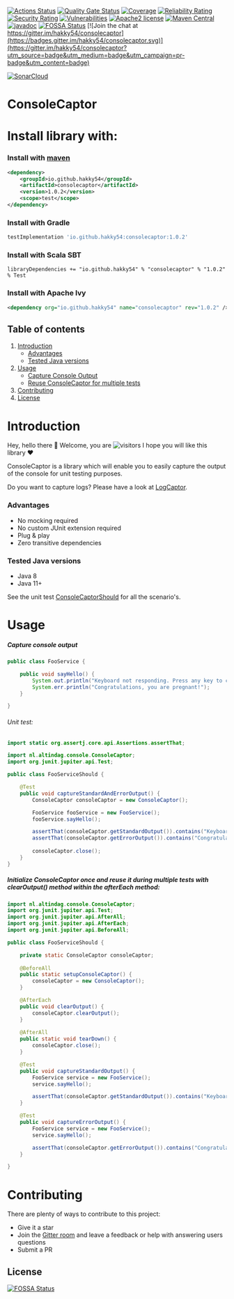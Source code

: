 [![Actions Status](https://github.com/Hakky54/console-captor/workflows/Build/badge.svg)](https://github.com/Hakky54/console-captor/actions)
[![Quality Gate Status](https://sonarcloud.io/api/project_badges/measure?project=io.github.hakky54%3Aconsolecaptor&metric=alert_status)](https://sonarcloud.io/dashboard?id=io.github.hakky54%3Aconsolecaptor)
[![Coverage](https://sonarcloud.io/api/project_badges/measure?project=io.github.hakky54%3Aconsolecaptor&metric=coverage)](https://sonarcloud.io/dashboard?id=io.github.hakky54%3Aconsolecaptor)
[![Reliability Rating](https://sonarcloud.io/api/project_badges/measure?project=io.github.hakky54%3Aconsolecaptor&metric=reliability_rating)](https://sonarcloud.io/dashboard?id=io.github.hakky54%3Aconsolecaptor)
[![Security Rating](https://sonarcloud.io/api/project_badges/measure?project=io.github.hakky54%3Aconsolecaptor&metric=security_rating)](https://sonarcloud.io/dashboard?id=io.github.hakky54%3Aconsolecaptor)
[![Vulnerabilities](https://sonarcloud.io/api/project_badges/measure?project=io.github.hakky54%3Aconsolecaptor&metric=vulnerabilities)](https://sonarcloud.io/dashboard?id=io.github.hakky54%3Aconsolecaptor)
[![Apache2 license](https://img.shields.io/badge/license-Aache2.0-blue.svg)](https://github.com/Hakky54/console-captor/blob/master/LICENSE)
[![Maven Central](https://maven-badges.herokuapp.com/maven-central/io.github.hakky54/consolecaptor/badge.svg)](https://mvnrepository.com/artifact/io.github.hakky54/consolecaptor)
[![javadoc](https://javadoc.io/badge2/io.github.hakky54/consolecaptor/javadoc.svg)](https://javadoc.io/doc/io.github.hakky54/consolecaptor)
[![FOSSA Status](https://app.fossa.io/api/projects/git%2Bgithub.com%2FHakky54%2Fconsole-captor.svg?type=shield)](https://app.fossa.io/projects/git%2Bgithub.com%2FHakky54%2Fconsole-captor?ref=badge_shield)
[![Join the chat at https://gitter.im/hakky54/consolecaptor](https://badges.gitter.im/hakky54/consolecaptor.svg)](https://gitter.im/hakky54/consolecaptor?utm_source=badge&utm_medium=badge&utm_campaign=pr-badge&utm_content=badge)

[![SonarCloud](https://sonarcloud.io/images/project_badges/sonarcloud-white.svg)](https://sonarcloud.io/dashboard?id=io.github.hakky54%3Aconsolecaptor)

# ConsoleCaptor

# Install library with:
### Install with [maven](https://mvnrepository.com/artifact/io.github.hakky54/consolecaptor)
```xml
<dependency>
    <groupId>io.github.hakky54</groupId>
    <artifactId>consolecaptor</artifactId>
    <version>1.0.2</version>
    <scope>test</scope>
</dependency>
```
### Install with Gradle
```groovy
testImplementation 'io.github.hakky54:consolecaptor:1.0.2'
```
### Install with Scala SBT
```
libraryDependencies += "io.github.hakky54" % "consolecaptor" % "1.0.2" % Test
```
### Install with Apache Ivy
```xml
<dependency org="io.github.hakky54" name="consolecaptor" rev="1.0.2" />
```

## Table of contents
1. [Introduction](#introduction)
    - [Advantages](#advantages)
    - [Tested Java versions](#tested-java-versions)
2. [Usage](#usage)
    - [Capture Console Output](#capture-console-output)
    - [Reuse ConsoleCaptor for multiple tests](#initialize-consolecaptor-once-and-reuse-it-during-multiple-tests-with-clearoutput-method-within-the-aftereach-method)
3. [Contributing](#contributing)
4. [License](#license)

# Introduction
Hey, hello there 👋 Welcome, you are ![visitors](https://visitor-badge.glitch.me/badge?page_id=https://github.com/Hakky54/console-captor) I hope you will like this library ❤️

ConsoleCaptor is a library which will enable you to easily capture the output of the console for unit testing purposes.

Do you want to capture logs? Please have a look at [LogCaptor](https://github.com/Hakky54/log-captor).

### Advantages
- No mocking required
- No custom JUnit extension required
- Plug & play
- Zero transitive dependencies

### Tested Java versions
- Java 8
- Java 11+

See the unit test [ConsoleCaptorShould](src/test/java/nl/altindag/console/ConsoleCaptorShould.java) for all the scenario's.

# Usage
##### Capture console output
```java
public class FooService {

    public void sayHello() {
        System.out.println("Keyboard not responding. Press any key to continue...");
        System.err.println("Congratulations, you are pregnant!");
    }

}
```
###### Unit test:

```java
import static org.assertj.core.api.Assertions.assertThat;

import nl.altindag.console.ConsoleCaptor;
import org.junit.jupiter.api.Test;

public class FooServiceShould {

    @Test
    public void captureStandardAndErrorOutput() {
        ConsoleCaptor consoleCaptor = new ConsoleCaptor();

        FooService fooService = new FooService();
        fooService.sayHello();

        assertThat(consoleCaptor.getStandardOutput()).contains("Keyboard not responding. Press any key to continue...");
        assertThat(consoleCaptor.getErrorOutput()).contains("Congratulations, you are pregnant!");
        
        consoleCaptor.close();
    }
}
```

##### Initialize ConsoleCaptor once and reuse it during multiple tests with clearOutput() method within the afterEach method:
```java
import nl.altindag.console.ConsoleCaptor;
import org.junit.jupiter.api.Test;
import org.junit.jupiter.api.AfterAll;
import org.junit.jupiter.api.AfterEach;
import org.junit.jupiter.api.BeforeAll;

public class FooServiceShould {

    private static ConsoleCaptor consoleCaptor;
    
    @BeforeAll
    public static setupConsoleCaptor() {
        consoleCaptor = new ConsoleCaptor();
    }

    @AfterEach
    public void clearOutput() {
        consoleCaptor.clearOutput();
    }
    
    @AfterAll
    public static void tearDown() {
        consoleCaptor.close();
    }

    @Test
    public void captureStandardOutput() {
        FooService service = new FooService();
        service.sayHello();

        assertThat(consoleCaptor.getStandardOutput()).contains("Keyboard not responding. Press any key to continue...");
    }

    @Test
    public void captureErrorOutput() {
        FooService service = new FooService();
        service.sayHello();

        assertThat(consoleCaptor.getErrorOutput()).contains("Congratulations, you are pregnant!");
    }

}
```

# Contributing

There are plenty of ways to contribute to this project:

* Give it a star
* Join the [Gitter room](https://gitter.im/hakky54/consolecaptor) and leave a feedback or help with answering users questions
* Submit a PR

## License
[![FOSSA Status](https://app.fossa.io/api/projects/git%2Bgithub.com%2FHakky54%2Fconsole-captor.svg?type=large)](https://app.fossa.io/projects/git%2Bgithub.com%2FHakky54%2Fconsole-captor?ref=badge_large)
